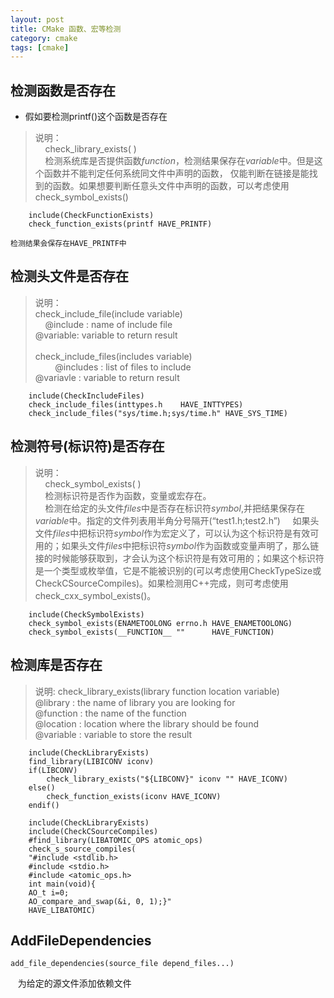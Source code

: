 ```yaml
---
layout: post
title: CMake 函数、宏等检测
category: cmake
tags: [cmake]
---
```


## 检测函数是否存在
* 假如要检测printf()这个函数是否存在
> 说明：   
>     check_library_exists(<function> <variable>)    
>     检测系统库是否提供函数*function*，检测结果保存在*variable*中。但是这个函数并不能判定任何系统同文件中声明的函数， 仅能判断在链接是能找到的函数。如果想要判断任意头文件中声明的函数，可以考虑使用check_symbol_exists()

```
    include(CheckFunctionExists)  
    check_function_exists(printf HAVE_PRINTF)
```
    检测结果会保存在HAVE_PRINTF中
    
## 检测头文件是否存在
> 说明：         
>     check_include_file(include variable)                         
>         @include : name of include file                      
>         @variable: variable to return result                       
>         
>     check_include_files(includes variable)         
>         @includes : list of files to include        
>         @variavle : variable to return result            
```
    include(CheckIncludeFiles) 
    check_include_files(inttypes.h    HAVE_INTTYPES) 
    check_include_files("sys/time.h;sys/time.h" HAVE_SYS_TIME) 
```
## 检测符号(标识符)是否存在
> 说明：  
>     check_symbol_exists(<symbol> <files> <variable>)                
>     检测标识符是否作为函数，变量或宏存在。                      
>     检测在给定的头文件*files*中是否存在标识符*symbol*,并把结果保存在*variable*中。指定的文件列表用半角分号隔开(“test1.h;test2.h”)
>     如果头文件*files*中把标识符*symbol*作为宏定义了，可以认为这个标识符是有效可用的；如果头文件*files*中把标识符*symbol*作为函数或变量声明了，那么链接的时候能够获取到，才会认为这个标识符是有效可用的；如果这个标识符是一个类型或枚举值，它是不能被识别的(可以考虑使用CheckTypeSize或CheckCSourceCompiles)。如果检测用C++完成，则可考虑使用check_cxx_symbol_exists()。
```
    include(CheckSymbolExists) 
    check_symbol_exists(ENAMETOOLONG errno.h HAVE_ENAMETOOLONG) 
    check_symbol_exists(__FUNCTION__ ""      HAVE_FUNCTION)
``` 
    
## 检测库是否存在
> 说明:
>     check_library_exists(library function location variable)            
>     @library  : the name of library you are looking for         
>     @function : the name of the function         
>     @location : location where the library should be found           
>     @variable : variable to store the result          
```
    include(CheckLibraryExists) 
    find_library(LIBICONV iconv) 
    if(LIBCONV)  
        check_library_exists("${LIBCONV}" iconv "" HAVE_ICONV) 
    else()  
        check_function_exists(iconv HAVE_ICONV) 
    endif() 
```

```
    include(CheckLibraryExists)  
    include(CheckCSourceCompiles)  
    #find_library(LIBATOMIC_OPS atomic_ops)  
    check_s_source_compiles( 
    "#include <stdlib.h>     
    #include <stdio.h>    
    #include <atomic_ops.h>   
    int main(void){   
    AO_t i=0;        
    AO_compare_and_swap(&i, 0, 1);}"   
    HAVE_LIBATOMIC) 
````
    
## AddFileDependencies
    add_file_dependencies(source_file depend_files...)
    为给定的源文件添加依赖文件
    
